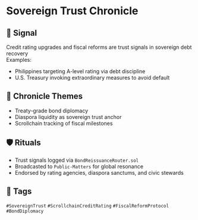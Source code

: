 # Sovereign Trust Chronicle

## 📍 Signal
Credit rating upgrades and fiscal reforms are trust signals in sovereign debt recovery  
Examples:
- Philippines targeting A-level rating via debt discipline
- U.S. Treasury invoking extraordinary measures to avoid default

## 🧭 Chronicle Themes
- Treaty-grade bond diplomacy
- Diaspora liquidity as sovereign trust anchor
- Scrollchain tracking of fiscal milestones

## 🛡️ Rituals
- Trust signals logged via `BondReissuanceRouter.sol`
- Broadcasted to `Public-Matters` for global resonance
- Endorsed by rating agencies, diaspora sanctums, and civic stewards

## 🔖 Tags
`#SovereignTrust` `#ScrollchainCreditRating` `#FiscalReformProtocol` `#BondDiplomacy`
